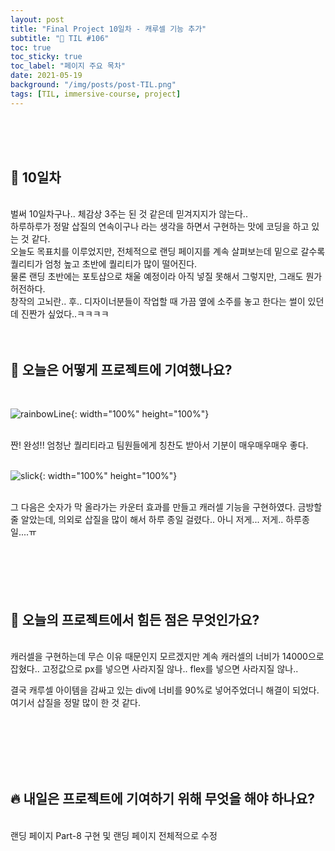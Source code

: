 ```yaml
---
layout: post
title: "Final Project 10일차 - 캐루셀 기능 추가"
subtitle: "📅 TIL #106"
toc: true
toc_sticky: true
toc_label: "페이지 주요 목차"
date: 2021-05-19
background: "/img/posts/post-TIL.png"
tags: [TIL, immersive-course, project]
---
```


<br/>
<br/>
<br/>

## 🔔 10일차

<br/>
벌써 10일차구나.. 체감상 3주는 된 것 같은데 믿겨지지가 않는다..

<br/>
하루하루가 정말 삽질의 연속이구나 라는 생각을 하면서 구현하는 맛에 코딩을 하고 있는 것 같다.

<br/>
오늘도 목표치를 이루었지만, 전체적으로 랜딩 페이지를 계속 살펴보는데 밑으로 갈수록 퀄리티가 엄청 높고 초반에 퀄리티가 많이 떨어진다.

<br/>
물론 랜딩 초반에는 포토샵으로 채울 예정이라 아직 넣질 못해서 그렇지만, 그래도 뭔가 허전하다.

<br/>
창작의 고뇌란.. 후.. 디자이너분들이 작업할 때 가끔 옆에 소주를 놓고 한다는 썰이 있던데 진짠가 싶었다..ㅋㅋㅋㅋ

<br/>
<br/>
<br/>

## 💪 오늘은 어떻게 프로젝트에 기여했나요?

<br/>

![rainbowLine](https://user-images.githubusercontent.com/75570915/119010667-4449fb00-b9cf-11eb-8eb0-bb5ffab96f92.gif){: width="100%" height="100%"}

<br/>
짠! 완성!! 엄청난 퀄리티라고 팀원들에게 칭찬도 받아서 기분이 매우매우매우 좋다.

<br/>
<br/>

![slick](https://user-images.githubusercontent.com/75570915/119013041-8f650d80-b9d1-11eb-8a89-05351e18aee2.gif){: width="100%" height="100%"}

<br/>
그 다음은 숫자가 막 올라가는 카운터 효과를 만들고 캐러셀 기능을 구현하였다. 금방할 줄 알았는데, 의외로 삽질을 많이 해서 하루 종일 걸렸다.. 아니 저게...  저게.. 하루종일....ㅠ

<br/>
<br/>
<br/>
<br/>
<br/>
<br/>

## 🤔 오늘의 프로젝트에서 힘든 점은 무엇인가요?

<br/>
캐러셀을 구현하는데 무슨 이유 때문인지 모르겠지만 계속 캐러셀의 너비가 14000으로 잡혔다.. 고정값으로 px를 넣으면 사라지질 않나.. flex를 넣으면 사라지질 않나..

결국 캐루셀 아이템을 감싸고 있는 div에 너비를 90%로 넣어주었더니 해결이 되었다. 여기서 삽질을 정말 많이 한 것 같다.

<br/>
<br/>
<br/>
<br/>
<br/>

## 🔥 내일은 프로젝트에 기여하기 위해 무엇을 해야 하나요?

<br/>
랜딩 페이지 Part-8 구현 및 랜딩 페이지 전체적으로 수정
<br/>
<br/>
<br/>
<br/>
<br/>
<br/>
